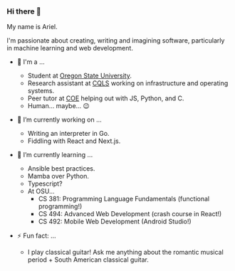 ### Hi there 👋

My name is Ariel.

I'm passionate about creating, writing and imagining software, particularly in machine learning and web development. 

- 🎈 I'm a ...
  - Student at <a href="https://oregonstate.edu/">Oregon State University</a>.
  - Research assistant at <a href="https://cqls.oregonstate.edu/biocomputing">CQLS</a> working on infrastructure and operating systems.
  - Peer tutor at <a href="https://engineering.oregonstate.edu/">COE</a> helping out with JS, Python, and C. 
  - Human... maybe... 😉

- 🔭 I’m currently working on ...
  - Writing an interpreter in Go.
  - Fiddling with React and Next.js.

- 🌱 I’m currently learning ...
  - Ansible best practices.
  - Mamba over Python.
  - Typescript?
  - At OSU... 
    - CS 381: Programming Language Fundamentals (functional programming!)
    - CS 494: Advanced Web Development (crash course in React!)
    - CS 492: Mobile Web Development (Android Studio!)

- ⚡ Fun fact: ...
  - I play classical guitar!
    Ask me anything about the romantic musical period + South American classical guitar. 

<!--
**domotheawsome/domotheawsome** is a ✨ _special_ ✨ repository because its `README.md` (this file) appears on your GitHub profile.

Here are some ideas to get you started:

- 🔭 I’m currently working on ...
- 🌱 I’m currently learning ...
- 👯 I’m looking to collaborate on ...
- 🤔 I’m looking for help with ...
- 💬 Ask me about ...
- 📫 How to reach me: ...
- 😄 Pronouns: ...
- ⚡ Fun fact: ...
-->
